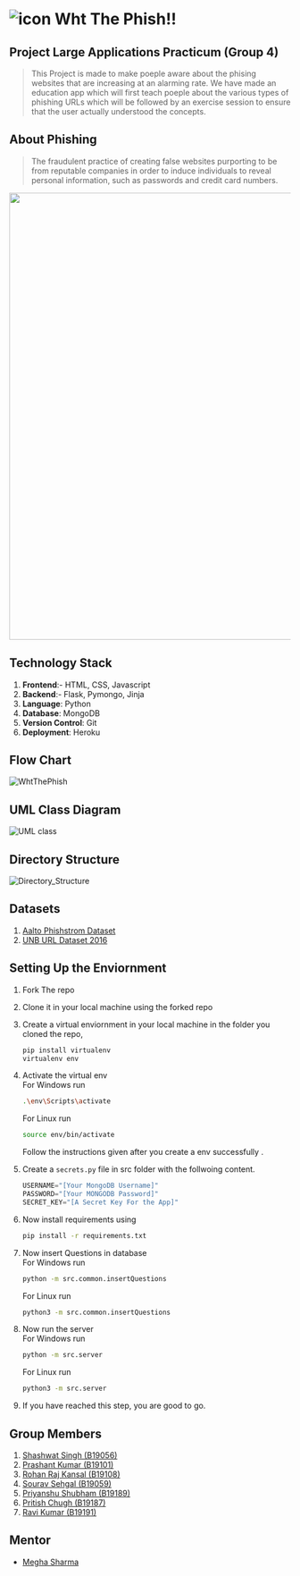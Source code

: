# ![icon](https://user-images.githubusercontent.com/60234231/142180112-831373c4-1f01-4010-aee7-e7bbe915dbf8.png) Wht The Phish!!

## Project Large Applications Practicum (Group 4)

>This Project is made to make poeple aware about the phising websites that are increasing at an alarming rate. We have made an education app which will first teach poeple about the various types of phishing URLs which will be followed by an exercise session to ensure that the user actually understood the concepts.

## About Phishing
>The fraudulent practice of creating false websites purporting to be from reputable companies in order to induce individuals to reveal personal information, such as passwords and credit card numbers.
<img src="https://user-images.githubusercontent.com/54496028/141749055-b6f99d4c-9380-4f4b-84b8-a82085ed6567.png" width=800px style="display:inline;"> 



## Technology Stack
1. **Frontend**:- HTML, CSS, Javascript
2. **Backend**:- Flask, Pymongo, Jinja
3. **Language**: Python
4. **Database**: MongoDB
5. **Version Control**: Git
6. **Deployment**: Heroku

## Flow Chart
![WhtThePhish](https://user-images.githubusercontent.com/54496028/141750338-84482ff9-3c68-4bcc-865a-30c3915eafc7.png)

## UML Class Diagram
![UML class](https://user-images.githubusercontent.com/54496028/141750188-8adeb55c-fb77-470e-acde-8ad465b7ca38.png)

## Directory Structure
![Directory_Structure](https://user-images.githubusercontent.com/54496028/141750118-e24c92d7-1fbe-4593-9dce-a17927d101ac.png)

## Datasets

1. [Aalto Phishstrom Dataset](https://research.aalto.fi/en/datasets/phishstorm-phishing-legitimate-url-dataset)
2. [UNB URL Dataset 2016](https://www.unb.ca/cic/datasets/url-2016.html)

## Setting Up the Enviornment

1. Fork The repo
2. Clone it in your local machine using the forked repo
3. Create a virtual enviornment in your local machine in the folder you cloned the repo,

    ```bash
    pip install virtualenv
    virtualenv env
    ```
4. Activate the virtual env<br>
   For Windows run
   ```bash
   .\env\Scripts\activate
   ```
   For Linux run
   ```bash
   source env/bin/activate
   ```
   Follow the instructions given after you create a env successfully .

5. Create a `secrets.py` file in src folder with the follwoing content.
    ```python
    USERNAME="[Your MongoDB Username]"
    PASSWORD="[Your MONGODB Password]"
    SECRET_KEY="[A Secret Key For the App]"
    ```

5. Now install requirements using
   ```bash
   pip install -r requirements.txt
   ```
6. Now insert Questions in database <br>
     For Windows run
     ```bash
     python -m src.common.insertQuestions
     ```
     For Linux run
     ```bash
     python3 -m src.common.insertQuestions
     ```

7. Now run the server<br>
     For Windows run
     ```bash
     python -m src.server
     ```
     For Linux run
     ```bash
     python3 -m src.server
     ```
8. If you have reached this step, you are good to go.

## Group Members

1. [Shashwat Singh (B19056)](https://github.com/shashwat0003)
2. [Prashant Kumar (B19101)](https://github.com/prashant280920)
3. [Rohan Raj Kansal (B19108)](https://github.com/BeingHomosapien)
4. [Sourav Sehgal (B19059)](https://github.com/SouravSehgal-3009)
5. [Priyanshu Shubham (B19189)](https://github.com/priyanshu-shubham)
6. [Pritish Chugh (B19187)](https://github.com/Pritishchugh22)
7. [Ravi Kumar (B19191)](https://github.com/RaviKumar7870)

## Mentor
- [Megha Sharma](https://github.com/m36h4)
